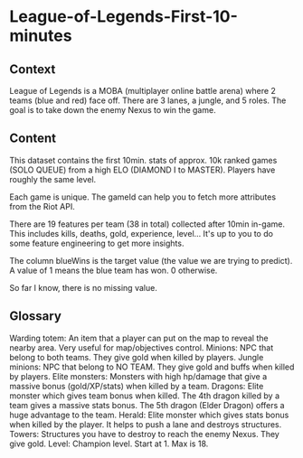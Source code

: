 # League-of-Legends-First-10-minutes

## Context
League of Legends is a MOBA (multiplayer online battle arena) where 2 teams (blue and red) face off. There are 3 lanes, a jungle, and 5 roles. The goal is to take down the enemy Nexus to win the game.

## Content
This dataset contains the first 10min. stats of approx. 10k ranked games (SOLO QUEUE) from a high ELO (DIAMOND I to MASTER). Players have roughly the same level.

Each game is unique. The gameId can help you to fetch more attributes from the Riot API.

There are 19 features per team (38 in total) collected after 10min in-game. This includes kills, deaths, gold, experience, level… It's up to you to do some feature engineering to get more insights.

The column blueWins is the target value (the value we are trying to predict). A value of 1 means the blue team has won. 0 otherwise.

So far I know, there is no missing value.

## Glossary
Warding totem: An item that a player can put on the map to reveal the nearby area. Very useful for map/objectives control.
Minions: NPC that belong to both teams. They give gold when killed by players.
Jungle minions: NPC that belong to NO TEAM. They give gold and buffs when killed by players.
Elite monsters: Monsters with high hp/damage that give a massive bonus (gold/XP/stats) when killed by a team.
Dragons: Elite monster which gives team bonus when killed. The 4th dragon killed by a team gives a massive stats bonus. The 5th dragon (Elder Dragon) offers a huge advantage to the team.
Herald: Elite monster which gives stats bonus when killed by the player. It helps to push a lane and destroys structures.
Towers: Structures you have to destroy to reach the enemy Nexus. They give gold.
Level: Champion level. Start at 1. Max is 18.
